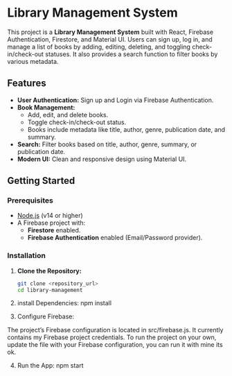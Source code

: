 # Library Management System

This project is a **Library Management System** built with React, Firebase Authentication, Firestore, and Material UI. Users can sign up, log in, and manage a list of books by adding, editing, deleting, and toggling check-in/check-out statuses. It also provides a search function to filter books by various metadata.

## Features

- **User Authentication:** Sign up and Login via Firebase Authentication.
- **Book Management:** 
  - Add, edit, and delete books.
  - Toggle check-in/check-out status.
  - Books include metadata like title, author, genre, publication date, and summary.
- **Search:** Filter books based on title, author, genre, summary, or publication date.
- **Modern UI:** Clean and responsive design using Material UI.

## Getting Started

### Prerequisites

- [Node.js](https://nodejs.org/) (v14 or higher)
- A Firebase project with:
  - **Firestore** enabled.
  - **Firebase Authentication** enabled (Email/Password provider).

### Installation

1. **Clone the Repository:**

   ```bash
   git clone <repository_url>
   cd library-management

2. install Dependencies:
    npm install

3. Configure Firebase:

The project’s Firebase configuration is located in src/firebase.js. It currently contains my Firebase project credentials. To run the project on your own, update the file with your Firebase configuration, you can run it with mine its ok.

4. Run the App:
npm start